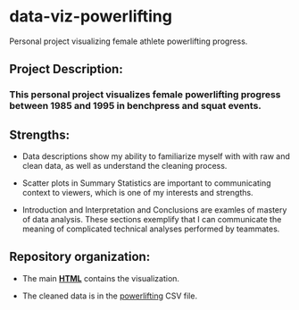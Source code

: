 # data-viz-powerlifting
Personal project visualizing female athlete powerlifting progress.

## Project Description:
### This personal project visualizes female powerlifting progress between 1985 and 1995 in benchpress and squat events. 

## Strengths:
- Data descriptions show my ability to familiarize myself with with raw and clean data, as well as understand the cleaning process.

- Scatter plots in Summary Statistics are important to communicating context to viewers, which is one of my interests and strengths.

- Introduction and Interpretation and Conclusions are examles of mastery of data analysis. These sections exemplify that I can communicate the meaning of complicated technical analyses performed by teammates. 

## Repository organization:

- The main __[HTML](/index.html)__ contains the visualization. 

- The cleaned data is in the [powerlifting](/powerlifting.csv) CSV file.
